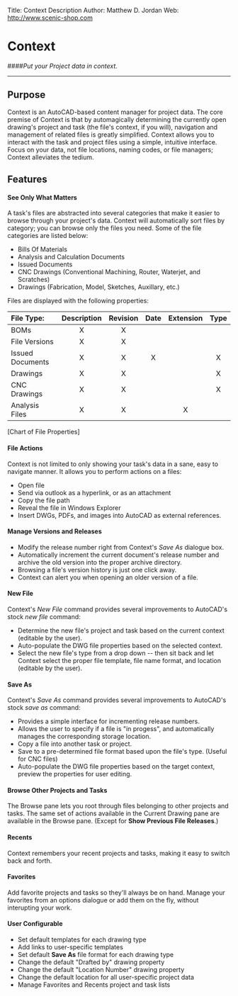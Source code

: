 Title: Context Description
Author: Matthew D. Jordan
Web: http://www.scenic-shop.com


Context
=======
####*Put your Project data in context.*

-----------------------------------

Purpose
-------

Context is an AutoCAD-based content manager for project data.  The core premise of Context is that by automagically determining the currently open drawing's project and task (the file's context, if you will), navigation and management of related files is greatly simplified.  Context allows you to interact with the task and project files using a simple, intuitive interface.  Focus on your data, not file locations, naming codes, or file managers; Context alleviates the tedium.


Features
--------

#### See Only What Matters

A task's files are abstracted into several categories that make it easier to browse through your project's data.  Context will automatically sort files by category; you can browse only the files you need.  Some of the file categories are listed below:

* Bills Of Materials
* Analysis and Calculation Documents
* Issued Documents
* CNC Drawings (Conventional Machining, Router, Waterjet, and Scratches)
* Drawings (Fabrication, Model, Sketches, Auxillary, etc.)


Files are displayed with the following properties:

|File Type:         |   Description |   Revision | Date | Extension | Type  |
|:------------------|:-------------:|:----------:|:----:|:---------:|:-----:|
|BOMs               |       X       |       X    |      |           |       |
|File Versions      |       X       |       X    |      |           |       |
|Issued Documents   |       X       |       X    |  X   |           |   X   |
|Drawings           |       X       |       X    |      |           |   X   |
|CNC Drawings       |       X       |       X    |      |           |   X   |
|Analysis Files     |       X       |       X    |      |     X     |       |
[Chart of File Properties]


#### File Actions

Context is not limited to only showing your task's data in a sane, easy to navigate manner.  It allows you to perform actions on a files:

* Open file
* Send via outlook as a hyperlink, or as an attachment
* Copy the file path
* Reveal the file in Windows Explorer
* Insert DWGs, PDFs, and images into AutoCAD as external references. 


#### Manage Versions and Releases

* Modify the release number right from Context's *Save As* dialogue box.
* Automatically increment the current document's release number and archive the old version into the proper archive directory.
* Browsing a file's version history is just one click away.
* Context can alert you when opening an older version of a file.


#### New File

Context's *New File* command provides several improvements to AutoCAD's stock *new file* command:

* Determine the new file's project and task based on the current context (editable by the user).
* Auto-populate the DWG file properties based on the selected context.
* Select the new file's type from a drop down -- then sit back and let Context select the proper file template, file name format, and location (editable by the user).


#### Save As

Context's *Save As* command provides several improvements to AutoCAD's stock *save as* command:

* Provides a simple interface for incrementing release numbers.
* Allows the user to specify if a file is "in progess", and automatically manages the corresponding storage location.
* Copy a file into another task or project.
* Save to a pre-determined file format based upon the file's type. (Useful for CNC files)
* Auto-populate the DWG file properties based on the target context, preview the properties for user editing.


#### Browse Other Projects and Tasks

The Browse pane lets you root through files belonging to other projects and tasks.  The same set of actions available in the Current Drawing pane are available in the Browse pane. (Except for **Show Previous File Releases**.)


#### Recents

Context remembers your recent projects and tasks, making it easy to switch back and forth.


#### Favorites

Add favorite projects and tasks so they'll always be on hand.  Manage your favorites from an options dialogue or add them on the fly, without interupting your work. 


#### User Configurable

* Set default templates for each drawing type
* Add links to user-specific templates
* Set default **Save As** file format for each drawing type
* Change the default "Drafted by" drawing property
* Change the default "Location Number" drawing property
* Change the default location for all user-specific project data
* Manage Favorites and Recents project and task lists